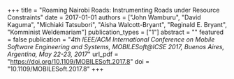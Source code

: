 +++
title = "Roaming Nairobi Roads: Instrumenting Roads under Resource Constraints"
date = 2017-01-01
authors = ["John Wamburu", "David Kaguma", "Michiaki Tatsubori", "Aisha Walcott-Bryant", "Reginald E. Bryant", "Komminist Weldemariam"]
publication_types = ["1"]
abstract = ""
featured = false
publication = "*4th IEEE/ACM International Conference on Mobile Software Engineering and Systems, MOBILESoft@ICSE 2017, Buenos Aires, Argentina, May 22-23, 2017*"
url_pdf = "https://doi.org/10.1109/MOBILESoft.2017.8"
doi = "10.1109/MOBILESoft.2017.8"
+++

